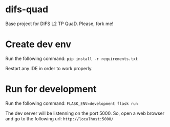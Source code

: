 # difs-quad
Base project for DIFS L2 TP QuaD. Please, fork me!

# Create dev env
Run the following command: `pip install -r requirements.txt`

Restart any IDE in order to work properly.

# Run for development
Run the following command: `FLASK_ENV=development flask run`

The dev server will be listenning on the port 5000. So, open a web browser and go to the following url: `http://localhost:5000/`
